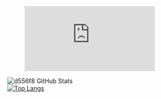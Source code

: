 <figure><embed src="https://wakatime.com/share/@adedaa9e-0289-4145-ac9b-3ca20a1077a1/adadc99b-c67a-43e9-a0a5-bea445047329.svg"></embed></figure>

![d556f8 GitHub Stats](https://github-readme-stats.vercel.app/api?username=d556f8&show_icons=true&theme=radical)
<br>
[![Top Langs](https://github-readme-stats.vercel.app/api/top-langs/?username=d556f8&exclude_repo=Thlee,d556f8.github.io)](https://github.com/anuraghazra/github-readme-stats,)

<!--
**d556f8/d556f8** is a ✨ _special_ ✨ repository because its `README.md` (this file) appears on your GitHub profile.

Here are some ideas to get you started:

- 🔭 I’m currently working on ...
- 🌱 I’m currently learning ...
- 👯 I’m looking to collaborate on ...
- 🤔 I’m looking for help with ...
- 💬 Ask me about ...
- 📫 How to reach me: ...
- 😄 Pronouns: ...
- ⚡ Fun fact: ...
-->

